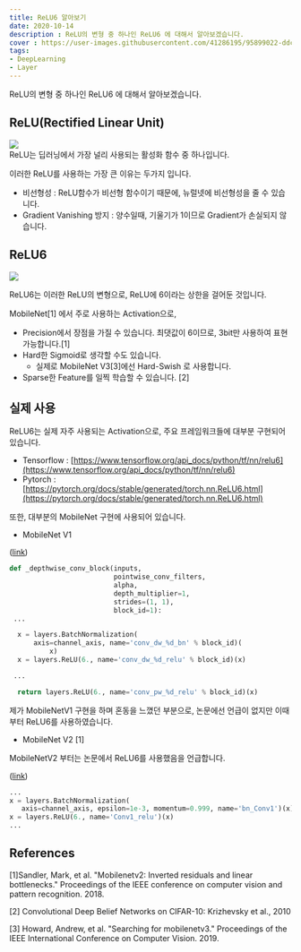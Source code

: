 ```yaml
---
title: ReLU6 알아보기
date: 2020-10-14
description : ReLU의 변형 중 하나인 ReLU6 에 대해서 알아보겠습니다.
cover : https://user-images.githubusercontent.com/41286195/95899022-ddc28600-0dca-11eb-8659-61f0fb31ab28.png
tags:
- DeepLearning
- Layer
---
```

ReLU의 변형 중 하나인 ReLU6 에 대해서 알아보겠습니다.

## ReLU(Rectified Linear Unit)

![](https://user-images.githubusercontent.com/41286195/95898957-c6839880-0dca-11eb-8bda-ce4953537a38.png)  
ReLU는 딥러닝에서 가장 널리 사용되는 활성화 함수 중 하나입니다.

이러한 ReLU를 사용하는 가장 큰 이유는 두가지 입니다.

- 비선형성 : ReLU함수가 비선형 함수이기 때문에, 뉴럴넷에 비선형성을 줄 수 있습니다.
- Gradient Vanishing 방지 : 양수일때, 기울기가 1이므로 Gradient가 손실되지 않습니다.

## ReLU6

![](https://user-images.githubusercontent.com/41286195/95899022-ddc28600-0dca-11eb-8659-61f0fb31ab28.png)

ReLU6는 이러한 ReLU의 변형으로,  ReLU에 6이라는 상한을 걸어둔 것입니다.

MobileNet[1] 에서 주로 사용하는 Activation으로,

- Precision에서 장점을 가질 수 있습니다. 최댓값이 6이므로, 3bit만 사용하여 표현 가능합니다.[1]
- Hard한 Sigmoid로 생각할 수도 있습니다.
    - 실제로 MobileNet V3[3]에선 Hard-Swish 로 사용합니다.
- Sparse한 Feature를 일찍 학습할 수 있습니다. [2]

## 실제 사용

ReLU6는 실제 자주 사용되는 Activation으로, 주요 프레임워크들에 대부분 구현되어 있습니다.

- Tensorflow : [https://www.tensorflow.org/api_docs/python/tf/nn/relu6](https://www.tensorflow.org/api_docs/python/tf/nn/relu6)
- Pytorch : [https://pytorch.org/docs/stable/generated/torch.nn.ReLU6.html](https://pytorch.org/docs/stable/generated/torch.nn.ReLU6.html)

또한, 대부분의 MobileNet 구현에 사용되어 있습니다.

- MobileNet V1

([link](https://github.com/tensorflow/tensorflow/blob/v2.3.0/tensorflow/python/keras/applications/mobilenet.py#L82-L310))

```python
def _depthwise_conv_block(inputs,
                          pointwise_conv_filters,
                          alpha,
                          depth_multiplier=1,
                          strides=(1, 1),
                          block_id=1):
 ...

  x = layers.BatchNormalization(
      axis=channel_axis, name='conv_dw_%d_bn' % block_id)(
          x)
  x = layers.ReLU(6., name='conv_dw_%d_relu' % block_id)(x)

 ...

  return layers.ReLU(6., name='conv_pw_%d_relu' % block_id)(x)
```

제가 MobileNetV1 구현을 하며 혼동을 느꼈던 부분으로, 논문에선 언급이 없지만 이때부터 ReLU6를 사용하였습니다.

- MobileNet V2 [1]

MobileNetV2 부터는 논문에서 ReLU6를 사용했음을 언급합니다.

([link](https://github.com/tensorflow/tensorflow/blob/v2.3.0/tensorflow/python/keras/applications/mobilenet_v2.py))

```python
...
x = layers.BatchNormalization(
   axis=channel_axis, epsilon=1e-3, momentum=0.999, name='bn_Conv1')(x)
x = layers.ReLU(6., name='Conv1_relu')(x)
... 
```

## References

[1]Sandler, Mark, et al. "Mobilenetv2: Inverted residuals and linear bottlenecks." Proceedings of the IEEE conference on computer vision and pattern recognition. 2018.

[2] Convolutional Deep Belief Networks on CIFAR-10: Krizhevsky et al., 2010

[3] Howard, Andrew, et al. "Searching for mobilenetv3." Proceedings of the IEEE International Conference on Computer Vision. 2019.